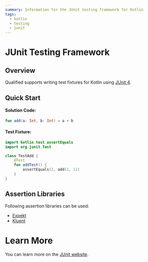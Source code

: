 ```yaml
---
summary: Information for the JUnit testing framework for Kotlin
tags:
  - kotlin
  - testing
  - junit
---
```


# JUnit Testing Framework

## Overview

Qualified supports writing test fixtures for Kotlin using [JUnit 4][1].

## Quick Start

#### Solution Code:

```kotlin
fun add(a: Int, b: Int) = a + b
```

#### Test Fixture:

```kotlin
import kotlin.test.assertEquals
import org.junit.Test

class TestAdd {
    @Test
    fun addTest() {
        assertEquals(2, add(1, 1))
    }
}
```

## Assertion Libraries

Following assertion libraries can be used:

- [Expekt](http://winterbe.github.io/expekt/)
- [Kluent](https://markusamshove.github.io/Kluent/)

# Learn More

You can learn more on the [JUnit website][1].

[1]: https://junit.org/junit4/
